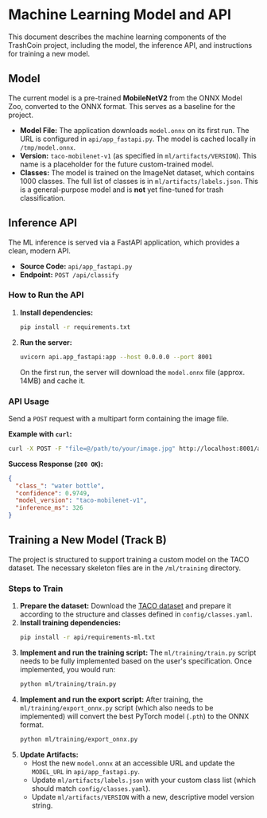 # Machine Learning Model and API

This document describes the machine learning components of the TrashCoin project, including the model, the inference API, and instructions for training a new model.

## Model

The current model is a pre-trained **MobileNetV2** from the ONNX Model Zoo, converted to the ONNX format. This serves as a baseline for the project.

-   **Model File:** The application downloads `model.onnx` on its first run. The URL is configured in `api/app_fastapi.py`. The model is cached locally in `/tmp/model.onnx`.
-   **Version:** `taco-mobilenet-v1` (as specified in `ml/artifacts/VERSION`). This name is a placeholder for the future custom-trained model.
-   **Classes:** The model is trained on the ImageNet dataset, which contains 1000 classes. The full list of classes is in `ml/artifacts/labels.json`. This is a general-purpose model and is **not** yet fine-tuned for trash classification.

## Inference API

The ML inference is served via a FastAPI application, which provides a clean, modern API.

-   **Source Code:** `api/app_fastapi.py`
-   **Endpoint:** `POST /api/classify`

### How to Run the API

1.  **Install dependencies:**
    ```bash
    pip install -r requirements.txt
    ```

2.  **Run the server:**
    ```bash
    uvicorn api.app_fastapi:app --host 0.0.0.0 --port 8001
    ```
    On the first run, the server will download the `model.onnx` file (approx. 14MB) and cache it.

### API Usage

Send a `POST` request with a multipart form containing the image file.

**Example with `curl`:**
```bash
curl -X POST -F "file=@/path/to/your/image.jpg" http://localhost:8001/api/classify
```

**Success Response (`200 OK`):**
```json
{
  "class_": "water bottle",
  "confidence": 0.9749,
  "model_version": "taco-mobilenet-v1",
  "inference_ms": 326
}
```

## Training a New Model (Track B)

The project is structured to support training a custom model on the TACO dataset. The necessary skeleton files are in the `/ml/training` directory.

### Steps to Train

1.  **Prepare the dataset:** Download the [TACO dataset](http://taco-dataset.org/) and prepare it according to the structure and classes defined in `config/classes.yaml`.
2.  **Install training dependencies:**
    ```bash
    pip install -r api/requirements-ml.txt
    ```
3.  **Implement and run the training script:**
    The `ml/training/train.py` script needs to be fully implemented based on the user's specification. Once implemented, you would run:
    ```bash
    python ml/training/train.py
    ```
4.  **Implement and run the export script:**
    After training, the `ml/training/export_onnx.py` script (which also needs to be implemented) will convert the best PyTorch model (`.pth`) to the ONNX format.
    ```bash
    python ml/training/export_onnx.py
    ```
5.  **Update Artifacts:**
    -   Host the new `model.onnx` at an accessible URL and update the `MODEL_URL` in `api/app_fastapi.py`.
    -   Update `ml/artifacts/labels.json` with your custom class list (which should match `config/classes.yaml`).
    -   Update `ml/artifacts/VERSION` with a new, descriptive model version string.
